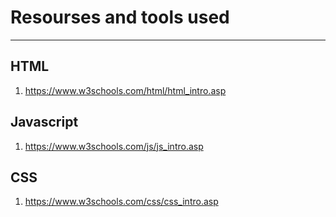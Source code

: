 # Resourses and tools used

---

## HTML

1. <https://www.w3schools.com/html/html_intro.asp>

## Javascript

1. <https://www.w3schools.com/js/js_intro.asp>

## CSS

1. <https://www.w3schools.com/css/css_intro.asp>
